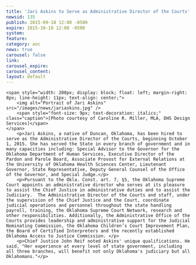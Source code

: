 ```yaml
---
title: 'Jari Askins to Serve as Administrative Director of the Courts'
newsid: 135
publish: 2015-09-18 12:00 -0500
expire: 2015-10-10 12:00 -0500
system: 
feature: 
category: aoc
news: true
carousel: false
link: 
carousel_expire: 
carousel_content: 
layout: default
---
```

	<span style="width: 200px; display: block; float: left; margin-right: 8px; line-height: 11px; text-align: center;">
		<img alt="Portrait of Jari Askins" src="/images/news/jariaskins.jpg" />
		<span style="font-size: 9px; text-decoration: italics;" class="caption">[Photo courtesy of Caroline R. Miller, MLA, DHS Design Services]</span>
	</span>
		<p>Jari Askins, a native of Duncan, Oklahoma, has been hired to serve as the Administrative Director of the Courts, beginning October 1, 2015. She has served the State in every branch of government and in many capacities including: Special Advisor to the Governor for the Oklahoma Department of Human Services, Executive Director of the Pardon and Parole Board, Associate Provost for External Relations at the University of Oklahoma Health Sciences Center, Lieutenant Governor, State Representative, Deputy General Counsel of the Office of the Governor, and Special Judge.</p>
		<p>Pursuant to the Okla. Const. art. 7, §5, the Oklahoma Supreme Court appoints an administrative director who serves at its pleasure to assist the Chief Justice in administrative duties and to assist the Judiciary.  The Administrative Director of the Courts and staff, under the supervision of the Chief Justice and the Court, coordinate judicial operations and personnel throughout the state handling payroll, training, the Oklahoma Supreme Court Network, research and other responsibilities. Additionally, the Administrative Office of the Courts provides leadership and administrative support for the Judicial Nominating Commission, the Oklahoma Children’s Court Improvement Plan, the Board of Certified Interpreters and the recently established Oklahoma Access to Justice Commission. </p>
		<p>Chief Justice John Reif noted Askins' unique qualifications. He said, "Her experience at every level of state government, including all three branches, will benefit not only Oklahoma's judiciary but all Oklahomans."</p>
